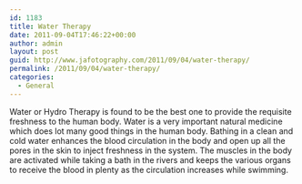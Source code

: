 ```yaml
---
id: 1183
title: Water Therapy
date: 2011-09-04T17:46:22+00:00
author: admin
layout: post
guid: http://www.jafotography.com/2011/09/04/water-therapy/
permalink: /2011/09/04/water-therapy/
categories:
  - General
---
```

Water or Hydro Therapy is found to be the best one to provide the requisite freshness to the human body. Water is a very important natural medicine which does lot many good things in the human body. Bathing in a clean and cold water enhances the blood circulation in the body and open up all the pores in the skin to inject freshness in the system. The muscles in the body are activated while taking a bath in the rivers and keeps the various organs to receive the blood in plenty as the circulation increases while swimming.